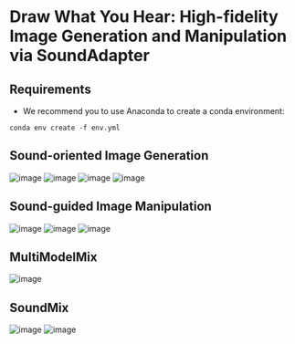 # Draw What You Hear: High-fidelity Image Generation and Manipulation via SoundAdapter


## Requirements
- We recommend you to use Anaconda to create a conda environment:
```Shell
conda env create -f env.yml
```


## Sound-oriented Image Generation
![image](https://github.com/ZSTUCvLab/SoundAdapter/blob/master/images/SD1.jpg)
![image](https://github.com/ZSTUCvLab/SoundAdapter/blob/master/images/SD2.jpg)
![image](https://github.com/ZSTUCvLab/SoundAdapter/blob/master/images/SD3.jpg)
![image](https://github.com/ZSTUCvLab/SoundAdapter/blob/master/images/SD4.jpg)
## Sound-guided Image Manipulation
![image](https://github.com/ZSTUCvLab/SoundAdapter/blob/master/images/GAN1.jpg)
![image](https://github.com/ZSTUCvLab/SoundAdapter/blob/master/images/GAN2.jpg)
![image](https://github.com/ZSTUCvLab/SoundAdapter/blob/master/images/GAN3.jpg)
## MultiModelMix
![image](https://github.com/ZSTUCvLab/SoundAdapter/blob/master/images/MIX3.jpg)
## SoundMix
![image](https://github.com/ZSTUCvLab/SoundAdapter/blob/master/images/MIX1.jpg)
![image](https://github.com/ZSTUCvLab/SoundAdapter/blob/master/images/MIX2.jpg)
